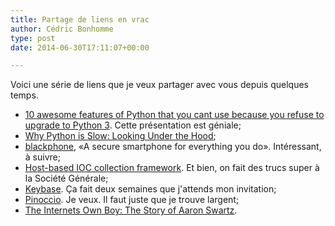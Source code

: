 ```yaml
---
title: Partage de liens en vrac
author: Cédric Bonhomme
type: post
date: 2014-06-30T17:11:07+00:00

---
```

Voici une série de liens que je veux partager avec vous depuis quelques temps.

- [10 awesome features of Python that you cant use because you refuse to upgrade to Python 3][1].
  Cette présentation est géniale;
- [Why Python is Slow: Looking Under the Hood][2];
- [blackphone][3], «A secure smartphone for everything you do». Intéressant, à suivre;
- [Host-based IOC collection framework][4]. Et bien, on fait des trucs super à la
  Société Générale;
- [Keybase][5]. Ça fait deux semaines que j'attends mon invitation;
- [Pinoccio][6]. Je veux. Il faut juste que je trouve largent;
- [The Internets Own Boy: The Story of Aaron Swartz][7].

 [1]: https://asmeurer.github.io/python3-presentation/slides.html
 [2]: https://jakevdp.github.io/blog/2014/05/09/why-python-is-slow/
 [3]: https://www.blackphone.ch
 [4]: https://github.com/certsocietegenerale/kraken
 [5]: https://keybase.io
 [6]: https://pinocc.io
 [7]: https://archive.org/details/TheInternetsOwnBoyTheStoryOfAaronSwartz
